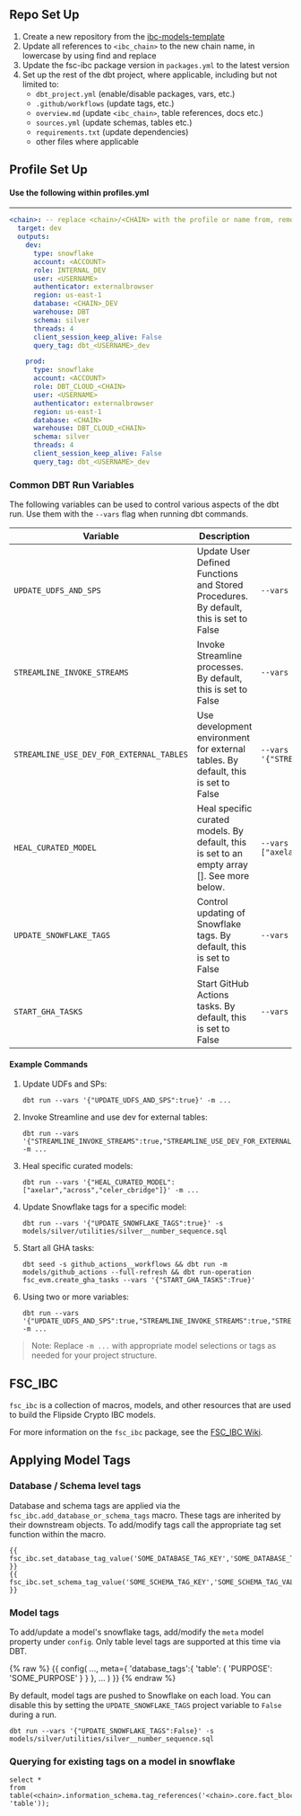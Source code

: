 ## Repo Set Up
1. Create a new repository from the [ibc-models-template](https://github.com/FlipsideCrypto/ibc-models-template)
2. Update all references to `<ibc_chain>` to the new chain name, in lowercase by using find and replace
3. Update the fsc-ibc package version in `packages.yml` to the latest version
4. Set up the rest of the dbt project, where applicable, including but not limited to:
    - `dbt_project.yml` (enable/disable packages, vars, etc.)
    - `.github/workflows` (update tags, etc.)
    - `overview.md` (update `<ibc_chain>`, table references, docs etc.)
    - `sources.yml` (update schemas, tables etc.)
    - `requirements.txt` (update dependencies)
    - other files where applicable

## Profile Set Up

#### Use the following within profiles.yml
----

```yml
<chain>: -- replace <chain>/<CHAIN> with the profile or name from, remove this comment in your yml
  target: dev
  outputs:
    dev:
      type: snowflake
      account: <ACCOUNT>
      role: INTERNAL_DEV
      user: <USERNAME>
      authenticator: externalbrowser
      region: us-east-1
      database: <CHAIN>_DEV
      warehouse: DBT
      schema: silver
      threads: 4
      client_session_keep_alive: False
      query_tag: dbt_<USERNAME>_dev

    prod:
      type: snowflake
      account: <ACCOUNT>
      role: DBT_CLOUD_<CHAIN>
      user: <USERNAME>
      authenticator: externalbrowser
      region: us-east-1
      database: <CHAIN>
      warehouse: DBT_CLOUD_<CHAIN>
      schema: silver
      threads: 4
      client_session_keep_alive: False
      query_tag: dbt_<USERNAME>_dev
```

### Common DBT Run Variables

The following variables can be used to control various aspects of the dbt run. Use them with the `--vars` flag when running dbt commands.

| Variable | Description | Example Usage |
|----------|-------------|---------------|
| `UPDATE_UDFS_AND_SPS` | Update User Defined Functions and Stored Procedures. By default, this is set to False | `--vars '{"UPDATE_UDFS_AND_SPS":true}'` |
| `STREAMLINE_INVOKE_STREAMS` | Invoke Streamline processes. By default, this is set to False | `--vars '{"STREAMLINE_INVOKE_STREAMS":true}'` |
| `STREAMLINE_USE_DEV_FOR_EXTERNAL_TABLES` | Use development environment for external tables. By default, this is set to False | `--vars '{"STREAMLINE_USE_DEV_FOR_EXTERNAL_TABLES":true}'` |
| `HEAL_CURATED_MODEL` | Heal specific curated models. By default, this is set to an empty array []. See more below. | `--vars '{"HEAL_CURATED_MODEL":["axelar","across","celer_cbridge"]}'` |
| `UPDATE_SNOWFLAKE_TAGS` | Control updating of Snowflake tags. By default, this is set to False | `--vars '{"UPDATE_SNOWFLAKE_TAGS":false}'` |
| `START_GHA_TASKS` | Start GitHub Actions tasks. By default, this is set to False | `--vars '{"START_GHA_TASKS":true}'` |

#### Example Commands

1. Update UDFs and SPs:
   ```
   dbt run --vars '{"UPDATE_UDFS_AND_SPS":true}' -m ...
   ```

2. Invoke Streamline and use dev for external tables:
   ```
   dbt run --vars '{"STREAMLINE_INVOKE_STREAMS":true,"STREAMLINE_USE_DEV_FOR_EXTERNAL_TABLES":true}' -m ...
   ```

3. Heal specific curated models:
   ```
   dbt run --vars '{"HEAL_CURATED_MODEL":["axelar","across","celer_cbridge"]}' -m ...
   ```

4. Update Snowflake tags for a specific model:
   ```
   dbt run --vars '{"UPDATE_SNOWFLAKE_TAGS":true}' -s models/silver/utilities/silver__number_sequence.sql
   ```

5. Start all GHA tasks:
   ```
   dbt seed -s github_actions__workflows && dbt run -m models/github_actions --full-refresh && dbt run-operation fsc_evm.create_gha_tasks --vars '{"START_GHA_TASKS":True}'
   ```

6. Using two or more variables:
   ```
   dbt run --vars '{"UPDATE_UDFS_AND_SPS":true,"STREAMLINE_INVOKE_STREAMS":true,"STREAMLINE_USE_DEV_FOR_EXTERNAL_TABLES":true}' -m ...
   ```

> Note: Replace `-m ...` with appropriate model selections or tags as needed for your project structure.

## FSC_IBC

`fsc_ibc` is a collection of macros, models, and other resources that are used to build the Flipside Crypto IBC models.

For more information on the `fsc_ibc` package, see the [FSC_IBC Wiki](https://github.com/FlipsideCrypto/fsc-ibc/wiki).

## Applying Model Tags

### Database / Schema level tags

Database and schema tags are applied via the `fsc_ibc.add_database_or_schema_tags` macro.  These tags are inherited by their downstream objects.  To add/modify tags call the appropriate tag set function within the macro.

```
{{ fsc_ibc.set_database_tag_value('SOME_DATABASE_TAG_KEY','SOME_DATABASE_TAG_VALUE') }}
{{ fsc_ibc.set_schema_tag_value('SOME_SCHEMA_TAG_KEY','SOME_SCHEMA_TAG_VALUE') }}
```

### Model tags

To add/update a model's snowflake tags, add/modify the `meta` model property under `config`.  Only table level tags are supported at this time via DBT.

{% raw %}
{{ config(
    ...,
    meta={
        'database_tags':{
            'table': {
                'PURPOSE': 'SOME_PURPOSE'
            }
        }
    },
    ...
) }}
{% endraw %}

By default, model tags are pushed to Snowflake on each load. You can disable this by setting the `UPDATE_SNOWFLAKE_TAGS` project variable to `False` during a run.

```
dbt run --vars '{"UPDATE_SNOWFLAKE_TAGS":False}' -s models/silver/utilities/silver__number_sequence.sql
```

### Querying for existing tags on a model in snowflake

```
select *
from table(<chain>.information_schema.tag_references('<chain>.core.fact_blocks', 'table'));
```